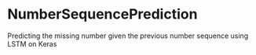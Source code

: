 # NumberSequencePrediction
Predicting the missing number given the previous number sequence using LSTM on Keras
